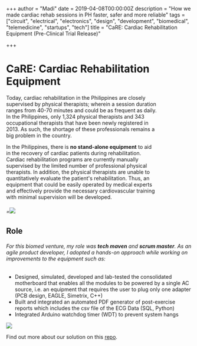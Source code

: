 +++
author = "Madi"
date = 2019-04-08T00:00:00Z
description = "How we made cardiac rehab sessions in PH faster, safer and more reliable"
tags = ["circuit", "electrical", "electronics", "design", "development", "biomedical", "telemedicine", "startups", "tech"]
title = "CaRE: Cardiac Rehabilitation Equipment (Pre-Clinical Trial Release)"

+++
# **CaRE: Cardiac Rehabilitation Equipment**

Today, cardiac rehabilitation in the Philippines are closely  
supervised by physical therapists; wherein a session duration  
ranges from 40-70 minutes and could be as frequent as daily.  
In the Philippines, only 1,324 physical therapists and 343  
occupational therapists that have been newly registered in  
2013\. As such, the shortage of these professionals remains a  
big problem in the country.

In the Philippines, there is **no stand-alone equipment** to aid  
in the recovery of cardiac patients during rehabilitation.  
Cardiac rehabilitation programs are currently manually  
supervised by the limited number of professional physical  
therapists. In addition, the physical therapists are unable to  
quantitatively evaluate the patient's rehabilitation. Thus, an  
equipment that could be easily operated by medical experts  
and effectively provide the necessary cardiovascular training  
with minimal supervision will be developed.

###### =![](/uploads/care1.PNG)

## **Role**

###### For this biomed venture, my role was **tech maven** and **scrum master**. As an agile product developer, I adopted a hands-on approach while working on improvements to the equipment such as:

* Designed, simulated, developed and lab-tested the consolidated motherboard that enables all the modules to be powered by a single AC source, i.e. an equipment that requires the user to plug only one adapter (PCB design, EAGLE, Simetrix, C++)
* Built and integrated an automated PDF generator of post-exercise reports which includes the csv file of the ECG Data (SQL, Python)
* Integrated Arduino watchdog timer (WDT) to prevent system hangs

![](/uploads/care2.PNG)

Find out more about our solution on this [repo](https://github.com/titaofdata/CaRE-publication "CaRE repo").